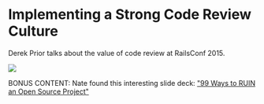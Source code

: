 # Implementing a Strong Code Review Culture

Derek Prior talks about the value of code review at RailsConf 2015.

[![](http://img.youtube.com/vi/PJjmw9TRB7s/0.jpg)](https://www.youtube.com/watch?v=PJjmw9TRB7s)

BONUS CONTENT: Nate found this interesting slide deck:
["99 Ways to RUIN an Open Source Project"](http://opensoul.org/99ways/)
